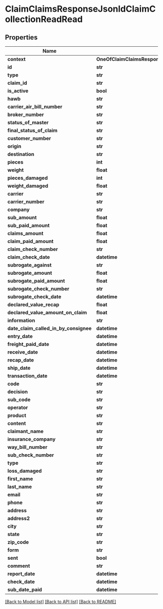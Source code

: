 # ClaimClaimsResponseJsonldClaimCollectionReadRead

## Properties
Name | Type | Description | Notes
------------ | ------------- | ------------- | -------------
**context** | **OneOfClaimClaimsResponseJsonldClaimCollectionReadReadContext** |  | [optional] 
**id** | **str** |  | [optional] 
**type** | **str** |  | [optional] 
**claim_id** | **str** |  | [optional] 
**is_active** | **bool** |  | [optional] 
**hawb** | **str** |  | [optional] 
**carrier_air_bill_number** | **str** |  | [optional] 
**broker_number** | **str** |  | [optional] 
**status_of_master** | **str** |  | [optional] 
**final_status_of_claim** | **str** |  | [optional] 
**customer_number** | **str** |  | [optional] 
**origin** | **str** |  | [optional] 
**destination** | **str** |  | [optional] 
**pieces** | **int** |  | [optional] 
**weight** | **float** |  | [optional] 
**pieces_damaged** | **int** |  | [optional] 
**weight_damaged** | **float** |  | [optional] 
**carrier** | **str** |  | [optional] 
**carrier_number** | **str** |  | [optional] 
**company** | **str** |  | [optional] 
**sub_amount** | **float** |  | [optional] 
**sub_paid_amount** | **float** |  | [optional] 
**claims_amount** | **float** |  | [optional] 
**claim_paid_amount** | **float** |  | [optional] 
**claim_check_number** | **str** |  | [optional] 
**claim_check_date** | **datetime** |  | [optional] 
**subrogate_against** | **str** |  | [optional] 
**subrogate_amount** | **float** |  | [optional] 
**subrogate_paid_amount** | **float** |  | [optional] 
**subrogate_check_number** | **str** |  | [optional] 
**subrogate_check_date** | **datetime** |  | [optional] 
**declared_value_recap** | **float** |  | [optional] 
**declared_value_amount_on_claim** | **float** |  | [optional] 
**information** | **str** |  | [optional] 
**date_claim_called_in_by_consignee** | **datetime** |  | [optional] 
**entry_date** | **datetime** |  | [optional] 
**freight_paid_date** | **datetime** |  | [optional] 
**receive_date** | **datetime** |  | [optional] 
**recap_date** | **datetime** |  | [optional] 
**ship_date** | **datetime** |  | [optional] 
**transaction_date** | **datetime** |  | [optional] 
**code** | **str** |  | [optional] 
**decision** | **str** |  | [optional] 
**sub_code** | **str** |  | [optional] 
**operator** | **str** |  | [optional] 
**product** | **str** |  | [optional] 
**content** | **str** |  | [optional] 
**claimant_name** | **str** |  | [optional] 
**insurance_company** | **str** |  | [optional] 
**way_bill_number** | **str** |  | [optional] 
**sub_check_number** | **str** |  | [optional] 
**type** | **str** |  | [optional] 
**loss_damaged** | **str** |  | [optional] 
**first_name** | **str** |  | [optional] 
**last_name** | **str** |  | [optional] 
**email** | **str** |  | [optional] 
**phone** | **str** |  | [optional] 
**address** | **str** |  | [optional] 
**address2** | **str** |  | [optional] 
**city** | **str** |  | [optional] 
**state** | **str** |  | [optional] 
**zip_code** | **str** |  | [optional] 
**form** | **str** |  | [optional] 
**sent** | **bool** |  | [optional] 
**comment** | **str** |  | [optional] 
**report_date** | **datetime** |  | [optional] 
**check_date** | **datetime** |  | [optional] 
**sub_date_paid** | **datetime** |  | [optional] 

[[Back to Model list]](../README.md#documentation-for-models) [[Back to API list]](../README.md#documentation-for-api-endpoints) [[Back to README]](../README.md)

